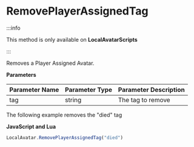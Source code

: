 # RemovePlayerAssignedTag

:::info

This method is only available on **LocalAvatarScripts**

:::

Removes a Player Assigned Avatar.

**Parameters**

Parameter Name | Parameter Type | Parameter Description
--- | --- | ---
tag | string | The tag to remove

The following example removes the "died" tag

**JavaScript and Lua**
```js
LocalAvatar.RemovePlayerAssignedTag("died")
```
